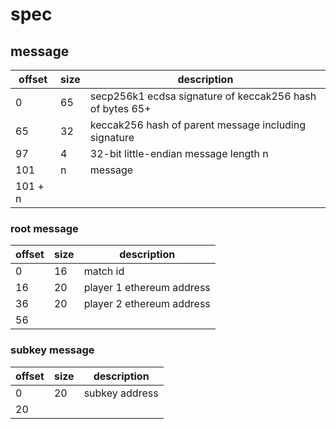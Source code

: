 # spec

## message

offset | size | description
------ | ---- | -----------
0 | 65 | secp256k1 ecdsa signature of keccak256 hash of bytes 65+
65 | 32 | keccak256 hash of parent message including signature
97 | 4 | 32-bit little-endian message length n
101 | n | message
| 101 + n

### root message

offset | size | description
------ | ---- | -----------
0 | 16 | match id
16 | 20 | player 1 ethereum address
36 | 20 | player 2 ethereum address
| 56

### subkey message

offset | size | description
------ | ---- | -----------
0 | 20 | subkey address
| 20
